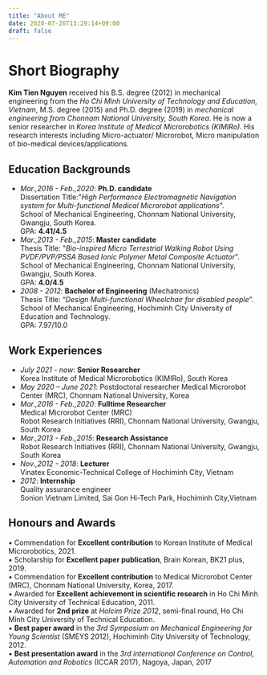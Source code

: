 ```yaml
---
title: "About ME"
date: 2020-07-26T13:29:14+09:00
draft: false
---
```


# Short Biography
**Kim Tien Nguyen** received his B.S. degree (2012) in mechanical engineering from the *Ho Chi Minh University of Technology and Education, Vietnam*, M.S. degree (2015) and Ph.D. degree (2019) in *mechanical engineering from Chonnam National University, South Korea*. He is now a senior researcher in *Korea Institute of Medical Microrobotics (KIMIRo)*. His research interests including Micro-actuator/ Microrobot, Micro manipulation of bio-medical devices/applications.
## Education Backgrounds
  * *Mar.,2016 - Feb.,2020*: **Ph.D. candidate**  
    Dissertation Title:"*High Performance Electromagnetic Navigation system for Multi-functional Medical Microrobot applications*".  
     School of Mechanical Engineering, Chonnam National University, Gwangju, South Korea.  
     GPA: **4.41/4.5**  
  * *Mar.,2013 - Feb.,2015*: **Master candidate**  
    Thesis Title: "*Bio-inspired Micro Terrestrial Walking Robot Using  PVDF/PVP/PSSA Based Ionic Polymer Metal Composite Actuator*".  
    School of Mechanical Engineering, Chonnam National University, Gwangju, South Korea.  
    GPA: **4.0/4.5**  
  * *2008 - 2012*: **Bachelor of Engineering** (Mechatronics)  
     Thesis Title: “*Design Multi-functional Wheelchair for disabled people*”.  
     School of Mechanical Engineering, Hochiminh City University of Education and Technology.  
     GPA: 7.97/10.0

## Work Experiences
  * *July 2021 - now*:       **Senior Researcher**  
    Korea Institute of Medical Microrobotics (KIMIRo), South Korea
  * *May 2020 – June 2021*: Postdoctoral researcher
  Medical Microrobot Center (MRC), Chonnam National University, Korea
  * *Mar.,2016 - Feb.,2020*: **Fulltime Researcher**  
        Medical Microrobot Center (MRC)  
        Robot Research Initiatives (RRI), Chonnam National University, Gwangju, South Korea
  * *Mar.,2013 - Feb.,2015*: **Research Assistance**  
        Robot Research Initiatives (RRI), Chonnam National University, Gwangju, South Korea
  * *Nov.,2012 - 2018*:      **Lecturer**  
          Vinatex Economic-Technical College of Hochiminh City, Vietnam
  * *2012*:                 **Internship**  
        Quality assurance engineer  
        Sonion Vietnam Limited, Sai Gon Hi-Tech Park, Hochiminh City,Vietnam
## Honours and Awards
▪	Commendation for **Excellent contribution** to Korean Institute of Medical Microrobotics, 2021.  
▪	Scholarship for **Excellent paper publication**, Brain Korean, BK21 plus, 2019.  
▪	Commendation for **Excellent contribution** to Medical Microrobot Center (MRC), Chonnam National University, Korea, 2017.  
▪	Awarded for **Excellent achievement in scientific research** in Ho Chi Minh City University of Technical Education, 2011.  
▪	Awarded for **2nd prize** at *Holcim Prize 2012*, semi-final round, Ho Chi Minh City University of Technical Education.  
▪	**Best paper award** in the *3rd Symposium on Mechanical Engineering for Young Scientist* (SMEYS 2012), Hochiminh City University of Technology, 2012.  
▪	**Best presentation award** in the *3rd international Conference on Control, Automation and Robotics* (ICCAR 2017), Nagoya, Japan, 2017
